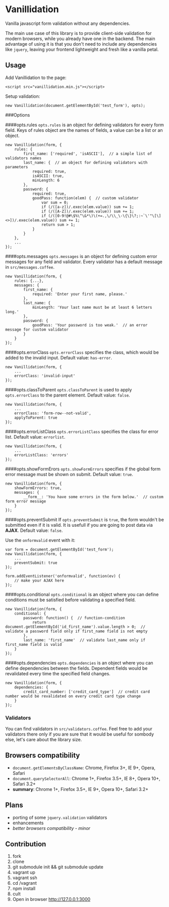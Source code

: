 Vanillidation
==================

Vanilla javascript form validation without any dependencies.

The main use case of this library is to provide client-side validation for modern browsers, while you already have one in the backend. The main advantage of using it is that you don't need to include any dependencies like `jquery`, leaving your frontend lightweight and fresh like a vanilla petal.

Usage
-----

Add Vanillidation to the page:
```
<script src="vanillidation.min.js"></script>
```

Setup validation:
```
new Vanillidation(document.getElementById('test_form'), opts);
```

###Options

####opts.rules
`opts.rules` is an object for defining validators for every form field. Keys of rules object are the names of fields, a value can be a list or an object.

```
new Vanillidation(form, {
    rules: {
        first_name: ['required', 'isASCII'],  // a simple list of validators names
        last_name: {  // an object for defining validators with parameters
            required: true,
            isASCII: true,
            minLength: 6
        },
        password: {
            required: true,
            goodPass: function(elem) {  // custom validator
                var sum = 0;
                if (/([a-z])/.exec(elem.value)) sum += 1;
                if (/([A-Z])/.exec(elem.value)) sum += 1;
                if (/([0-9!@#\$%\^\&*\)\(+=.,\/\\_\-\{\}\?;:~`\'"\[\]<>])/.exec(elem.value)) sum += 1;
                return sum > 1;
            }
        }
    },
    ...
});
```

####opts.messages
`opts.messages` is an object for defining custom error messages for any field and validator.
Every validator has a default message in `src/messages.coffee`.
```
new Vanillidation(form, {
    rules: {...},
    messages: {
        first_name: {
            required: 'Enter your first name, please.'
        },
        last_name: {
            minLength: 'Your last name must be at least 6 letters long.'
        },
        password: {
            goodPass: 'Your password is too weak.'  // an error message for custom validator
        }
    }
});
```

####opts.errorClass
`opts.errorClass` specifies the class, which would be added to the invalid input.
Default value: `has-error`.
```
new Vanillidation(form, {
    ...
    errorClass: 'invalid-input'
});
```

####opts.classToParent
`opts.classToParent` is used to apply `opts.errorClass` to the parent element.
Default value: `false`.
```
new Vanillidation(form, {
    ...
    errorClass: 'form-row--not-valid',
    applyToParent: true
});
```

####opts.errorListClass
`opts.errorListClass` specifies the class for error list.
Default value: `errorlist`.
```
new Vanillidation(form, {
    ...
    errorListClass: 'errors'
});
```

####opts.showFormErors
`opts.showFormErrors` specifies if the global form error message must be shown on submit.
Default value: `true`.
```
new Vanillidation(form, {
    showFormErrors: true,
    messages: {
        __form__: 'You have some errors in the form below.'  // custom form error message
    }
});
```

####opts.preventSubmit
If `opts.preventSubmit` is `true`, the form wouldn't be submitted even if it is valid. It is usefull if you are going to post data via **AJAX**. Default value: `false`.

Use the `onformvalid` event with it:
```
var form = document.getElementById('test_form');
new Vanillidation(form, {
    ...
    preventSubmit: true
});

form.addEventListener('onformvalid', function(ev) {
    // make your AJAX here
});
```

####opts.conditional
`opts.conditional` is an object where you can define conditions must be satisfied before validating a specified field.
```
new Vanillidation(form, {
    conditional: {
        password: function() {  // function-condition
            return document.getElementById('id_first_name').value.length > 0;  // validate a password field only if first_name field is not empty
        },
        last_name: 'first_name'  // validate last_name only if first_name field is valid
    }
});
```

####opts.dependencies
`opts.dependencies` is an object where you can define dependencies between the fields. Dependent fields would be revalidated every time the specified field changes.
```
new Vanillidation(form, {
    dependencies: {
        credit_card_number: ['credit_card_type']  // credit card number would be revalidated on every credit card type change
    }
});
```

### Validators
You can find validators in `src/validators.coffee`. Feel free to add your validators there only if you are sure that it would be useful for sombody else, let's care about the library size.


Browsers compatibility
----------------------

- `document.getElementsByClassName`: Chrome, Firefox 3+, IE 9+, Opera, Safari
- `document.querySelectorAll`: Chrome 1+, Firefox 3.5+, IE 8+, Opera 10+, Safari 3.2+
- **summary**: Chrome 1+, Firefox 3.5+, IE 9+, Opera 10+, Safari 3.2+

Plans
-----

- porting of some `jquery.validation` validators
- enhancements
- *better browsers compatibility - minor*

Contribution
------------

1. fork
2. clone
3. git submodule init && git submodule update
4. vagrant up
5. vagrant ssh
6. cd /vagrant
7. npm install
8. cult
9. Open in browser http://127.0.0.1:3000
